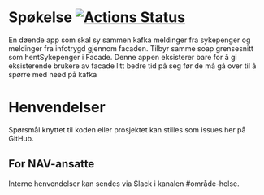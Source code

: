 Spøkelse [![Actions Status](https://github.com/navikt/helse-sparkel-behov/workflows/master/badge.svg)](https://github.com/navikt/helse-sparkel-behov/actions)
=============

En døende app som skal sy sammen kafka meldinger fra sykepenger og meldinger fra infotrygd gjennom facaden.
Tilbyr samme soap grensesnitt som hentSykepenger i Facade. Denne appen eksisterer bare for å gi
eksisterende brukere av facade litt bedre tid på seg før de må gå over til å  spørre med need på kafka

# Henvendelser

Spørsmål knyttet til koden eller prosjektet kan stilles som issues her på GitHub.

## For NAV-ansatte

Interne henvendelser kan sendes via Slack i kanalen #område-helse.
